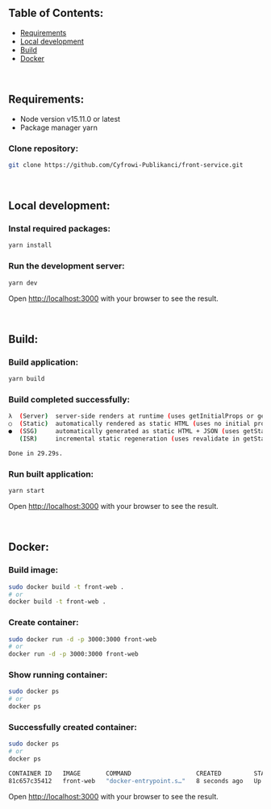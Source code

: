 ## Table of Contents:
* [Requirements](https://github.com/Cyfrowi-Publikanci/front-service#requirements)
* [Local development](https://github.com/Cyfrowi-Publikanci/front-service#local-development)
* [Build](https://github.com/Cyfrowi-Publikanci/front-service#build)
* [Docker](https://github.com/Cyfrowi-Publikanci/front-service#docker)

<br/>

## Requirements:
* Node version v15.11.0 or latest
* Package manager yarn

### Clone repository:

```bash
git clone https://github.com/Cyfrowi-Publikanci/front-service.git
```

<br/>

## Local development:

### Instal required packages:

```bash
yarn install
```

### Run the development server:

```bash
yarn dev
```

Open [http://localhost:3000](http://localhost:3000) with your browser to see the result.

<br/>

## Build:

### Build application:

```bash
yarn build
```

### Build completed successfully:

```bash
λ  (Server)  server-side renders at runtime (uses getInitialProps or getServerSideProps)
○  (Static)  automatically rendered as static HTML (uses no initial props)
●  (SSG)     automatically generated as static HTML + JSON (uses getStaticProps)
   (ISR)     incremental static regeneration (uses revalidate in getStaticProps)

Done in 29.29s.
```

### Run built application:

```bash
yarn start
```

Open [http://localhost:3000](http://localhost:3000) with your browser to see the result.

<br/>

## Docker:

### Build image:

```bash
sudo docker build -t front-web .
# or
docker build -t front-web .
```

### Create container:

```bash
sudo docker run -d -p 3000:3000 front-web
# or
docker run -d -p 3000:3000 front-web
```

### Show running container:

```bash
sudo docker ps
# or
docker ps
```

### Successfully created container:

```bash
sudo docker ps
# or
docker ps
```

```bash
CONTAINER ID   IMAGE       COMMAND                  CREATED         STATUS         PORTS                    NAMES
81c657c35412   front-web   "docker-entrypoint.s…"   8 seconds ago   Up 7 seconds   0.0.0.0:3000->3000/tcp   gifted_gates
```

Open [http://localhost:3000](http://localhost:3000) with your browser to see the result.
